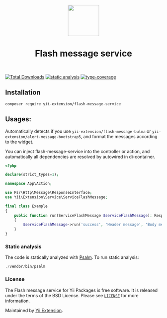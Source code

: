 <p align="center">
    <a href="https://github.com/yii-extension" target="_blank">
        <img src="https://lh3.googleusercontent.com/ehSTPnXqrkk0M3U-UPCjC0fty9K6lgykK2WOUA2nUHp8gIkRjeTN8z8SABlkvcvR-9PIrboxIvPGujPgWebLQeHHgX7yLUoxFSduiZrTog6WoZLiAvqcTR1QTPVRmns2tYjACpp7EQ=w2400" height="100px">
    </a>
    <h1 align="center">Flash message service</h1>
    <br>
</p>

[![Total Downloads](https://poser.pugx.org/yii-extension/flash-message-service/downloads.png)](https://packagist.org/packages/yii-extension/flash-message-service)
[![static analysis](https://github.com/yii-extension/flash-message-service/workflows/static%20analysis/badge.svg)](https://github.com/yii-extension/flash-message-service/actions?query=workflow%3A%22static+analysis%22)
[![type-coverage](https://shepherd.dev/github/yii-extension/flash-message-service/coverage.svg)](https://shepherd.dev/github/yii-extension/flash-message-service)

## Installation

```shell
composer require yii-extension/flash-message-service
```

## Usages:

Automatically detects if you use `yii-extension/flash-message-bulma` or `yii-extension/alert-message-bootstrap5`, and format the messages according to the widget.

You can inject flash-message-service into the controller or action, and automatically all dependencies are resolved by autowired in di-container.

```php
<?php

declare(strict_types=1);

namespace App\Action;

use Psr\Http\Message\ResponseInterface;
use Yii\Extension\Service\ServiceFlashMessage;

final class Example
{
    public function run(ServiceFlashMessage $serviceFlashMessage): ResponseInterface
    {
        $serviceFlashMessage->run('success', 'Header message', 'Body message');
    }
}
```

### Static analysis

The code is statically analyzed with [Psalm](https://psalm.dev/docs). To run static analysis:

```php
./vendor/bin/psalm
```

### License

The Flash message service for Yii Packages is free software. It is released under the terms of the BSD License.
Please see [`LICENSE`](./LICENSE.md) for more information.

Maintained by [Yii Extension](https://github.com/yii-extension).
